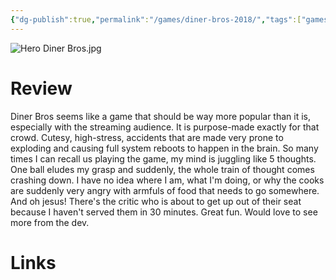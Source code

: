 ```yaml
---
{"dg-publish":true,"permalink":"/games/diner-bros-2018/","tags":["games","streamed"],"created":"2024-07-23","updated":"2025-09-04"}
---
```



![Hero Diner Bros.jpg](/img/user/_sys/Attachments/Hero%20Diner%20Bros.jpg)

# Review

Diner Bros seems like a game that should be way more popular than it is, especially with the streaming audience. It is purpose-made exactly for that crowd. Cutesy, high-stress, accidents that are made very prone to exploding and causing full system reboots to happen in the brain. So many times I can recall us playing the game, my mind is juggling like 5 thoughts. One ball eludes my grasp and suddenly, the whole train of thought comes crashing down. I have no idea where I am, what I'm doing, or why the cooks are suddenly very angry with armfuls of food that needs to go somewhere. And oh jesus! There's the critic who is about to get up out of their seat because I haven't served them in 30 minutes. Great fun. Would love to see more from the dev.

# Links
